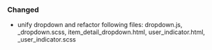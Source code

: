 
### Changed

- unify dropdown and refactor following files: dropdown.js, _dropdown.scss, item_detail_dropdown.html, user_indicator.html, _user_indicator.scss
